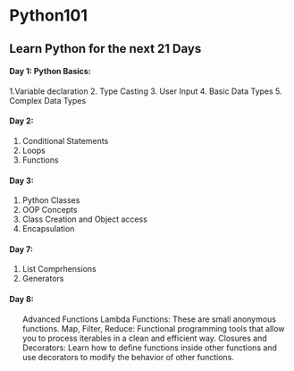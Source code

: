 # Python101

<h2>Learn Python for the next 21 Days</h2>

<h4>Day 1: Python Basics:</h4>
<p>
  1.Variable declaration
  2. Type Casting
  3. User Input
  4. Basic Data Types
  5. Complex Data Types
</p>

<h4>Day 2:</h4>
<ol>
  <li>Conditional Statements</li>
  <li>Loops</li>
  <li>Functions</li>
</ol>

<h4>Day 3:</h4>
<ol>
  <li>Python Classes</li>
  <li>OOP Concepts</li>
  <li>Class Creation and Object access</li>
  <li>Encapsulation</li>
</ol>

<h4>Day 7:</h4>
<ol>
<li>List Comprhensions</li>
<li>Generators</li>
</ol>

<h4>Day 8:</h4>
<ol>
Advanced Functions
Lambda Functions: These are small anonymous functions.
Map, Filter, Reduce: Functional programming tools that allow you to process iterables in a clean and efficient way.
Closures and Decorators: Learn how to define functions inside other functions and use decorators to modify the behavior of other functions.
</ol>

